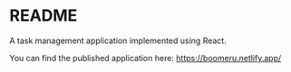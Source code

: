 # README #

A task management application implemented using React.

You can find the published application here:
https://boomeru.netlify.app/
